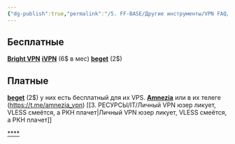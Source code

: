 ```yaml
---
{"dg-publish":true,"permalink":"/5. FF-BASE/Другие инструменты/VPN FAQ/","created":"2024-11-27T14:47:32.386-03:00","updated":"2024-12-13T11:34:39.772-03:00"}
---
```



## Бесплатные
[**Bright VPN**](https://brightvpn.com/)
**[iVPN](https://www.ivpn.net/)** (6$ в мес)
**[beget](https://beget.com/p59732)** (2$)
## Платные
**[beget](https://beget.com/p59732)** (2$)
у них есть бесплатный для их VPS.
[**Amnezia**](https://amnezia.org/ru/starter-guide)
или в их телеге (https://t.me/amnezia_vpn)
[[3. РЕСУРСЫ/IT/Личный VPN юзер ликует, VLESS смеётся, а РКН плачет\|Личный VPN юзер ликует, VLESS смеётся, а РКН плачет]]

[****](https://brightvpn.com/)

